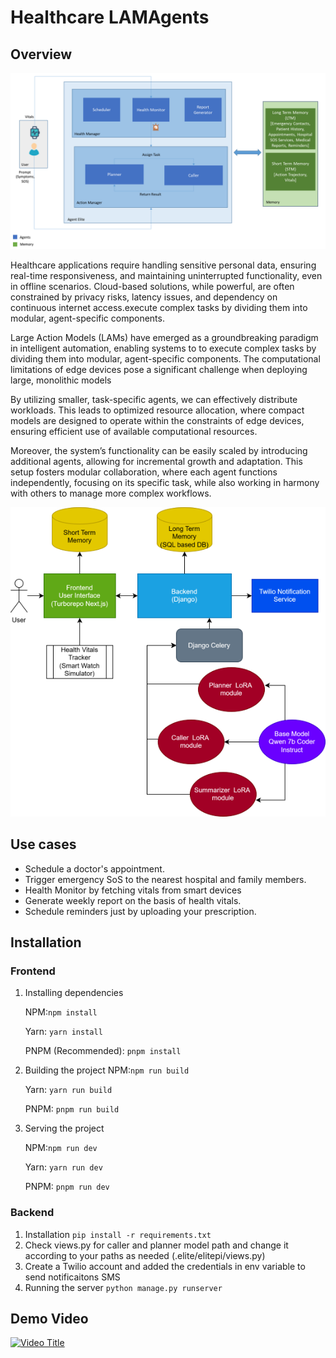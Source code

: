 # Healthcare LAMAgents

## Overview

![system architecture](./image.png)

Healthcare applications require handling sensitive
personal data, ensuring real-time responsiveness,
and maintaining uninterrupted functionality,
even in offline scenarios. Cloud-based solutions,
while powerful, are often constrained by privacy
risks, latency issues, and dependency on continuous
internet access.execute complex tasks
by dividing them into modular, agent-specific components.

Large Action Models (LAMs) have emerged as
a groundbreaking paradigm in intelligent automation,
enabling systems to to execute complex tasks
by dividing them into modular, agent-specific components. The computational limitations of edge devices
pose a significant challenge when deploying large,
monolithic models

By utilizing
smaller, task-specific agents, we can effectively
distribute workloads. This leads to optimized
resource allocation, where compact models are
designed to operate within the constraints of edge
devices, ensuring efficient use of available computational
resources. 

Moreover, the system’s functionality
can be easily scaled by introducing additional
agents, allowing for incremental growth
and adaptation. This setup fosters modular collaboration,
where each agent functions independently,
focusing on its specific task, while also working
in harmony with others to manage more complex
workflows.


![system diagram](./image-1.png)

## Use cases
- Schedule a doctor's appointment.
- Trigger emergency SoS to the nearest hospital and family members.
- Health Monitor by fetching vitals from smart devices
- Generate weekly report on the basis of health vitals.
- Schedule reminders just by uploading your prescription.
## Installation

### Frontend
1. Installing dependencies

    NPM:```npm install```

    Yarn: ```yarn install```

    PNPM (Recommended): ```pnpm install```
2. Building the project
    NPM:```npm run build```

    Yarn: ```yarn run build```

    PNPM: ```pnpm run build```

3. Serving the project

    NPM:```npm run dev```

    Yarn: ```yarn run dev```

    PNPM: ```pnpm run dev```
### Backend
1. Installation
    ```pip install -r requirements.txt```
2. Check views.py for caller and planner model path and change it according to your paths as needed (.elite/elitepi/views.py)
3. Create a Twilio account and added the credentials in env variable to send notificaitons SMS
4. Running the server 
    ```python manage.py runserver```

## Demo Video
[![Video Title](https://img.youtube.com/vi/yAynmPSm_G8/0.jpg)](https://www.youtube.com/watch?v=yAynmPSm_G8)
